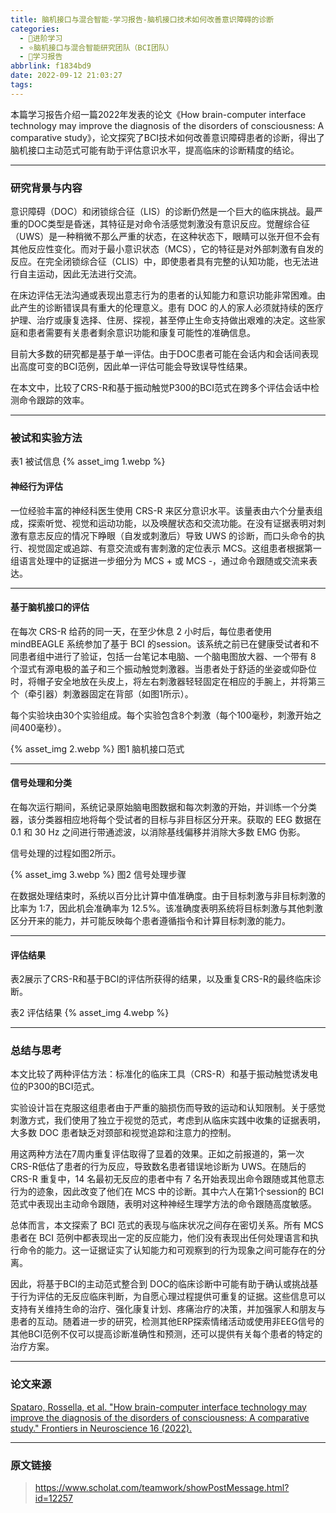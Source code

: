 ```yaml
---
title: 脑机接口与混合智能-学习报告-脑机接口技术如何改善意识障碍的诊断
categories:
  - 🌙进阶学习
  - ⭐脑机接口与混合智能研究团队（BCI团队）
  - 💫学习报告
abbrlink: f1834bd9
date: 2022-09-12 21:03:27
tags:
---
```


本篇学习报告介绍一篇2022年发表的论文《How brain-computer interface technology may improve the diagnosis of the disorders of consciousness: A comparative study》，论文探究了BCI技术如何改善意识障碍患者的诊断，得出了脑机接口主动范式可能有助于评估意识水平，提高临床的诊断精度的结论。

<!--more-->

***

### 研究背景与内容

意识障碍（DOC）和闭锁综合征（LIS）的诊断仍然是一个巨大的临床挑战。最严重的DOC类型是昏迷，其特征是对命令活感觉刺激没有意识反应。觉醒综合征（UWS）是一种稍微不那么严重的状态，在这种状态下，眼睛可以张开但不会有其他反应性变化。而对于最小意识状态（MCS），它的特征是对外部刺激有自发的反应。在完全闭锁综合征（CLIS）中，即使患者具有完整的认知功能，也无法进行自主运动，因此无法进行交流。

在床边评估无法沟通或表现出意志行为的患者的认知能力和意识功能非常困难。由此产生的诊断错误具有重大的伦理意义。患有 DOC 的人的家人必须就持续的医疗护理、治疗或康复选择、住房、探视，甚至停止生命支持做出艰难的决定。这些家庭和患者需要有关患者剩余意识功能和康复可能性的准确信息。

目前大多数的研究都是基于单一评估。由于DOC患者可能在会话内和会话间表现出高度可变的BCI范例，因此单一评估可能会导致误导性结果。

在本文中，比较了CRS-R和基于振动触觉P300的BCI范式在跨多个评估会话中检测命令跟踪的效率。

***

### 被试和实验方法

表1 被试信息
{% asset_img 1.webp %}

#### 神经行为评估

一位经验丰富的神经科医生使用 CRS-R 来区分意识水平。该量表由六个分量表组成，探索听觉、视觉和运动功能，以及唤醒状态和交流功能。在没有证据表明对刺激有意志反应的情况下睁眼（自发或刺激后）导致 UWS 的诊断，而口头命令的执行、视觉固定或追踪、有意交流或有害刺激的定位表示 MCS。这组患者根据第一组语言处理中的证据进一步细分为 MCS + 或 MCS -，通过命令跟随或交流来表达。

***

#### 基于脑机接口的评估

在每次 CRS-R 给药的同一天，在至少休息 2 小时后，每位患者使用 mindBEAGLE 系统参加了基于 BCI 的session。该系统之前已在健康受试者和不同患者组中进行了验证，包括一台笔记本电脑、一个脑电图放大器、一个带有 8 个湿式有源电极的盖子和三个振动触觉刺激器。当患者处于舒适的坐姿或仰卧位时，将帽子安全地放在头皮上，将左右刺激器轻轻固定在相应的手腕上，并将第三个（牵引器）刺激器固定在背部（如图1所示）。

每个实验块由30个实验组成。每个实验包含8个刺激（每个100毫秒，刺激开始之间400毫秒）。

{% asset_img 2.webp %}
图1 脑机接口范式

***

#### 信号处理和分类

在每次运行期间，系统记录原始脑电图数据和每次刺激的开始，并训练一个分类器，该分类器相应地将每个受试者的目标与非目标区分开来。获取的 EEG 数据在 0.1 和 30 Hz 之间进行带通滤波，以消除基线偏移并消除大多数 EMG 伪影。

信号处理的过程如图2所示。

{% asset_img 3.webp %}
图2 信号处理步骤

在数据处理结束时，系统以百分比计算中值准确度。由于目标刺激与非目标刺激的比率为 1:7，因此机会准确率为 12.5%。该准确度表明系统将目标刺激与其他刺激区分开来的能力，并可能反映每个患者遵循指令和计算目标刺激的能力。

***

#### 评估结果

表2展示了CRS-R和基于BCI的评估所获得的结果，以及重复CRS-R的最终临床诊断。

表2 评估结果
{% asset_img 4.webp %}

***

### 总结与思考

本文比较了两种评估方法：标准化的临床工具（CRS-R）和基于振动触觉诱发电位的P300的BCI范式。

实验设计旨在克服这组患者由于严重的脑损伤而导致的运动和认知限制。关于感觉刺激方式，我们使用了独立于视觉的范式，考虑到从临床实践中收集的证据表明，大多数 DOC 患者缺乏对颈部和视觉追踪和注意力的控制。

用这两种方法在7周内重复评估取得了显着的效果。正如之前报道的，第一次CRS-R低估了患者的行为反应，导致数名患者错误地诊断为 UWS。在随后的CRS-R 重复中，14 名最初无反应的患者中有 7 名开始表现出命令跟随或其他意志行为的迹象，因此改变了他们在 MCS 中的诊断。其中六人在第1个session的 BCI 范式中表现出主动命令跟随，表明对这种神经生理学方法的命令跟随高度敏感。

总体而言，本文探索了 BCI 范式的表现与临床状况之间存在密切关系。所有 MCS 患者在 BCI 范例中都表现出一定的反应能力，他们没有表现出任何处理语言和执行命令的能力。这一证据证实了认知能力和可观察到的行为现象之间可能存在的分离。

因此，将基于BCI的主动范式整合到 DOC的临床诊断中可能有助于确认或挑战基于行为评估的无反应临床判断，为自愿心理过程提供可重复的证据。这些信息可以支持有关维持生命的治疗、强化康复计划、疼痛治疗的决策，并加强家人和朋友与患者的互动。随着进一步的研究，检测其他ERP探索情绪活动或使用非EEG信号的其他BCI范例不仅可以提高诊断准确性和预测，还可以提供有关每个患者的特定的治疗方案。

***

### 论文来源

[Spataro, Rossella, et al. "How brain-computer interface technology may improve the diagnosis of the disorders of consciousness: A comparative study." Frontiers in Neuroscience 16 (2022).](https://www.ncbi.nlm.nih.gov/pmc/articles/PMC9404379/)

***

### 原文链接

> <https://www.scholat.com/teamwork/showPostMessage.html?id=12257>
